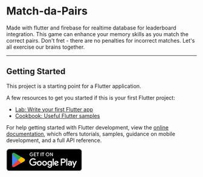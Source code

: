 # Match-da-Pairs

Made with flutter and firebase for realtime database for leaderboard integration. This game can enhance your memory skills as you match the correct pairs. Don't fret - there are no penalties for incorrect matches. Let's all exercise our brains together.

---

## Getting Started

This project is a starting point for a Flutter application.

A few resources to get you started if this is your first Flutter project:

- [Lab: Write your first Flutter app](https://docs.flutter.dev/get-started/codelab)
- [Cookbook: Useful Flutter samples](https://docs.flutter.dev/cookbook)

For help getting started with Flutter development, view the
[online documentation](https://docs.flutter.dev/), which offers tutorials,
samples, guidance on mobile development, and a full API reference.

<a href="https://play.google.com/store/apps/details?id=com.shreyasvisweshwaran.matchdapairs&pli=1">
  <img src="assets/images/google_play_badge.png" alt="Google Play Badge" width="200">
</a>